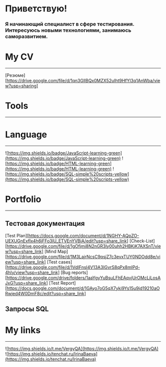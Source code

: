 # Приветствую!
### Я начинающий специалист в сфере тестирования. Интересуюсь новыми технологиями, занимаюсь саморазвитием.
# My CV
____
[Резюме][https://drive.google.com/file/d/1qn3GllBQx0MZX52uIht9HfYl3q1AnWba/view?usp=sharing]

# Tools
____


# Language
____
![https://img.shields.io/badge/JavaScript-learning-green](https://img.shields.io/badge/JavaScript-learning-green)
![https://img.shields.io/badge/HTML-learning-green](https://img.shields.io/badge/HTML-learning-green)
![https://img.shields.io/badge/SQL-simple%20scripts-yellow](https://img.shields.io/badge/SQL-simple%20scripts-yellow)

# Portfolio
____
## Тестовая документация
[Test Plan][https://docs.google.com/document/d/1NGHY-AQpZO-UEXUGnExflx4h6jFFo3lU_ETVEnYVBiA/edit?usp=share_link]
[Check-List][https://drive.google.com/file/d/1gOfjmj8N2nGR3ly00uhh2HBKjK7AXSnT/view?usp=share_link]
[Mind Map][https://drive.google.com/file/d/1M3LajrNcsC9qsjZ7c3evxTUY0NDOdd8e/view?usp=share_link]
[Test cases][https://drive.google.com/file/d/1VdIFnsI4V13A3IGvrS8qPx8mIPd-4hIy/view?usp=share_link]
[Bug reports][https://drive.google.com/drive/folders/1aaYgyYuBsuLFhEAqvjUrOMcLjLosAJxG?usp=share_link]
[Test Report][https://docs.google.com/document/d/1GAyo7oG5qX7yki9Ys15u9jd19210aORwjed4W0DmF8c/edit?usp=share_link]
## Запросы SQL

# My links
____
![https://img.shields.io/t.me/VergyQA](https://img.shields.io/t.me/VergyQA)
![https://img.shields.io/tenchat.ru/IrinaBaeva](https://img.shields.io/tenchat.ru/IrinaBaeva)
